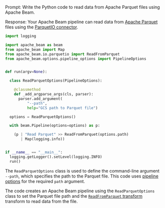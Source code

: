 Prompt:
Write the Python code to read data from Apache Parquet files using Apache Beam.

Response:
Your Apache Beam pipeline can read data from [Apache Parquet](https://parquet.apache.org/) files using the [ParquetIO connector](https://beam.apache.org/releases/pydoc/current/apache_beam.io.parquetio.html).

```python
import logging

import apache_beam as beam
from apache_beam import Map
from apache_beam.io.parquetio import ReadFromParquet
from apache_beam.options.pipeline_options import PipelineOptions


def run(argv=None):

  class ReadParquetOptions(PipelineOptions):

    @classmethod
    def _add_argparse_args(cls, parser):
      parser.add_argument(
          "--path",
          help="GCS path to Parquet file")

  options = ReadParquetOptions()

  with beam.Pipeline(options=options) as p:

    (p | "Read Parquet" >> ReadFromParquet(options.path)
       | Map(logging.info))


if __name__ == "__main__":
  logging.getLogger().setLevel(logging.INFO)
  run()
```

The `ReadParquetOptions` class is used to define the command-line argument `--path`, which specifies the path to the Parquet file. This code uses [pipeline options](https://beam.apache.org/documentation/patterns/pipeline-options/) for the required `path` argument.

The code creates an Apache Beam pipeline using the `ReadParquetOptions` class to set the Parquet file path and the [`ReadFromParquet` transform](https://beam.apache.org/releases/pydoc/current/apache_beam.io.parquetio.html#apache_beam.io.parquetio.ReadFromParquet) transform to read data from the file.

